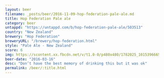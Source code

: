 ```yaml
---
layout: beer
filename: _posts/beer/2016-11-09-hop-federation-pale-ale.md
title: Hop Federation Pale ale
category: beer
untappd: "https://untappd.com/b/hop-federation-pale-ale/503513"
country: "New Zealand"
brewery: "Hop Federation"
breweryURL: "/brewery/hop-federation.html"
style: "Pale Ale - New Zealand"
score: 6
img: https://scontent.xx.fbcdn.net/v/t1.0-0/p480x480/1782025_10153966655578745_4664850473670279145_n.jpg?_nc_cat=108&_nc_ht=scontent.xx&oh=529b3f35322244ffe6fec3dce15f0bb1&oe=5D714DEC
beer-date: "2016-03-16"
desc: "Don’t have the best memory of drinking this but it was ok"
permalink: /beer/:title.html
---
```

